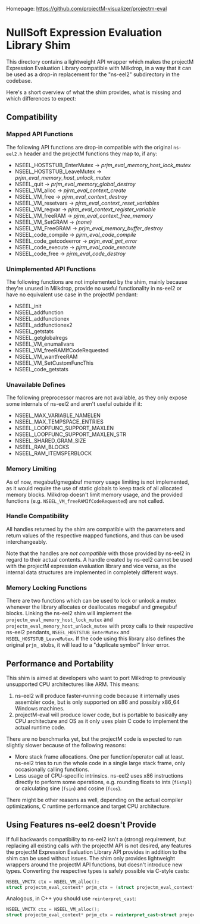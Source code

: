 Homepage: https://github.com/projectM-visualizer/projectm-eval

NullSoft Expression Evaluation Library Shim
===========================================

This directory contains a lightweight API wrapper which makes the projectM Expression Evaluation Library compatible
with Milkdrop, in a way that it can be used as a drop-in replacement for the "ns-eel2" subdirectory in the codebase.

Here's a short overview of what the shim provides, what is missing and which differences to expect:

## Compatibility

### Mapped API Functions

The following API functions are drop-in compatible with the original `ns-eel2.h` header and the projectM functions they
map to, if any:

- NSEEL_HOSTSTUB_EnterMutex -> _prjm_eval_memory_host_lock_mutex_
- NSEEL_HOSTSTUB_LeaveMutex -> _prjm_eval_memory_host_unlock_mutex_
- NSEEL_quit -> _prjm_eval_memory_global_destroy_
- NSEEL_VM_alloc -> _pjrm_eval_context_create_
- NSEEL_VM_free -> _pjrm_eval_context_destroy_
- NSEEL_VM_resetvars -> _pjrm_eval_context_reset_variables_
- NSEEL_VM_regvar -> _pjrm_eval_context_register_variable_
- NSEEL_VM_freeRAM -> _pjrm_eval_context_free_memory_
- NSEEL_VM_SetGRAM -> _(none)_
- NSEEL_VM_FreeGRAM -> _prjm_eval_memory_buffer_destroy_
- NSEEL_code_compile -> _pjrm_eval_code_compile_
- NSEEL_code_getcodeerror -> _prjm_eval_get_error_
- NSEEL_code_execute -> _pjrm_eval_code_execute_
- NSEEL_code_free -> _pjrm_eval_code_destroy_

### Unimplemented API Functions

The following functions are not implemented by the shim, mainly because they're unused in Milkdrop,
provide no useful functionality in ns-eel2 or have no equivalent use case in the projectM pendant:

- NSEEL_init
- NSEEL_addfunction
- NSEEL_addfunctionex
- NSEEL_addfunctionex2
- NSEEL_getstats
- NSEEL_getglobalregs
- NSEEL_VM_enumallvars
- NSEEL_VM_freeRAMIfCodeRequested
- NSEEL_VM_wantfreeRAM
- NSEEL_VM_SetCustomFuncThis
- NSEEL_code_getstats

### Unavailable Defines

The following preprocessor macros are not available, as they only expose some internals of ns-eel2 and aren't useful
outside if it:

- NSEEL_MAX_VARIABLE_NAMELEN
- NSEEL_MAX_TEMPSPACE_ENTRIES
- NSEEL_LOOPFUNC_SUPPORT_MAXLEN
- NSEEL_LOOPFUNC_SUPPORT_MAXLEN_STR
- NSEEL_SHARED_GRAM_SIZE
- NSEEL_RAM_BLOCKS
- NSEEL_RAM_ITEMSPERBLOCK

### Memory Limiting

As of now, megabuf/gmegabuf memory usage limiting is not implemented, as it would require the use of static globals to
keep track of all allocated memory blocks. Milkdrop doesn't limit memory usage, and the provided functions (e.g.
`NSEEL_VM_freeRAMIfCodeRequested`) are not called.

### Handle Compatibility

All handles returned by the shim are compatible with the parameters and return values of the respective mapped
functions, and thus can be used interchangeably.

Note that the handles are _not compatible_ with those provided by ns-eel2 in regard to their actual contents. A handle
created by ns-eel2 cannot be used with the projectM expression evaluation library and vice versa, as the internal data
structures are implemented in completely different ways.

### Memory Locking Functions

There are two functions which can be used to lock or unlock a mutex whenever the library allocates or deallocates
megabuf and gmegabuf blocks. Linking the ns-eel2 shim will implement the `projectm_eval_memory_host_lock_mutex`
and `projectm_eval_memory_host_unlock_mutex` with proxy calls to their respective ns-eel2
pendants, `NSEEL_HOSTSTUB_EnterMutex` and `NSEEL_HOSTSTUB_LeaveMutex`. If the code using this library also defines the
original `prjm_` stubs, it will lead to a "duplicate symbol" linker error.

## Performance and Portability

This shim is aimed at developers who want to port Milkdrop to previously unsupported CPU architectures like ARM. This
means:

1. ns-eel2 will produce faster-running code because it internally uses assembler code, but is only supported on x86 and
   possibly x86_64 Windows machines.
2. projectM-eval will produce lower code, but is portable to basically any CPU architecture and OS as it only uses plain
   C code to implement the actual runtime code.

There are no benchmarks yet, but the projectM code is expected to run slightly slower because of the following reasons:

- More stack frame allocations. One per function/operator call at least. ns-eel2 tries to run the whole code in a single
  large stack frame, only occasionally calling functions.
- Less usage of CPU-specific intrinsics. ns-eel2 uses x86 instructions directly to perform some operations, e.g.
  rounding floats to ints (`fistpl`) or calculating sine (`fsin`) and cosine (`fcos`).

There might be other reasons as well, depending on the actual compiler optimizations, C runtime performance and target
CPU architecture.

## Using Features ns-eel2 doesn't Provide

If full backwards compatibility to ns-eel2 isn't a (strong) requirement, but replacing all existing calls with the
projectM API is not desired, any features the projectM Expression Evaluation Library API provides in addition to the
shim can be used without issues. The shim only provides lightweight wrappers around the projectM API functions, but
doesn't introduce new types. Converting the respective types is safely possible via C-style casts:

```c
NSEEL_VMCTX ctx = NSEEL_VM_alloc();
struct projectm_eval_context* prjm_ctx = (struct projectm_eval_context*)ctx;
```

Analogous, in C++ you should use `reinterpret_cast`:

```c++
NSEEL_VMCTX ctx = NSEEL_VM_alloc();
struct projectm_eval_context* prjm_ctx = reinterpret_cast<struct projectm_eval_context*>(ctx);
```
